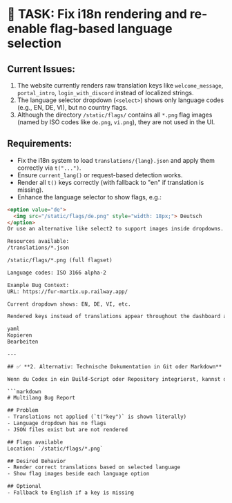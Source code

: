 # 🔧 TASK: Fix i18n rendering and re-enable flag-based language selection

## Current Issues:

1. The website currently renders raw translation keys like `welcome_message`, `portal_intro`, `login_with_discord` instead of localized strings.
2. The language selector dropdown (`<select>`) shows only language codes (e.g., EN, DE, VI), but no country flags.
3. Although the directory `/static/flags/` contains all `*.png` flag images (named by ISO codes like `de.png`, `vi.png`), they are not used in the UI.

## Requirements:

- Fix the i18n system to load `translations/{lang}.json` and apply them correctly via `t("...")`.
- Ensure `current_lang()` or request-based detection works.
- Render all `t()` keys correctly (with fallback to "en" if translation is missing).
- Enhance the language selector to show flags, e.g.:

```html
<option value="de">
  <img src="/static/flags/de.png" style="width: 18px;"> Deutsch
</option>
Or use an alternative like select2 to support images inside dropdowns.

Resources available:
/translations/*.json

/static/flags/*.png (full flagset)

Language codes: ISO 3166 alpha-2

Example Bug Context:
URL: https://fur-martix.up.railway.app/

Current dropdown shows: EN, DE, VI, etc.

Rendered keys instead of translations appear throughout the dashboard and public pages.

yaml
Kopieren
Bearbeiten

---

## ✅ **2. Alternativ: Technische Dokumentation in Git oder Markdown**

Wenn du Codex in ein Build-Script oder Repository integrierst, kannst du stattdessen eine Markdown-Datei wie `i18n_issues.md` mit folgendem Inhalt speichern:

```markdown
# Multilang Bug Report

## Problem
- Translations not applied (`t("key")` is shown literally)
- Language dropdown has no flags
- JSON files exist but are not rendered

## Flags available
Location: `/static/flags/*.png`

## Desired Behavior
- Render correct translations based on selected language
- Show flag images beside each language option

## Optional
- Fallback to English if a key is missing

